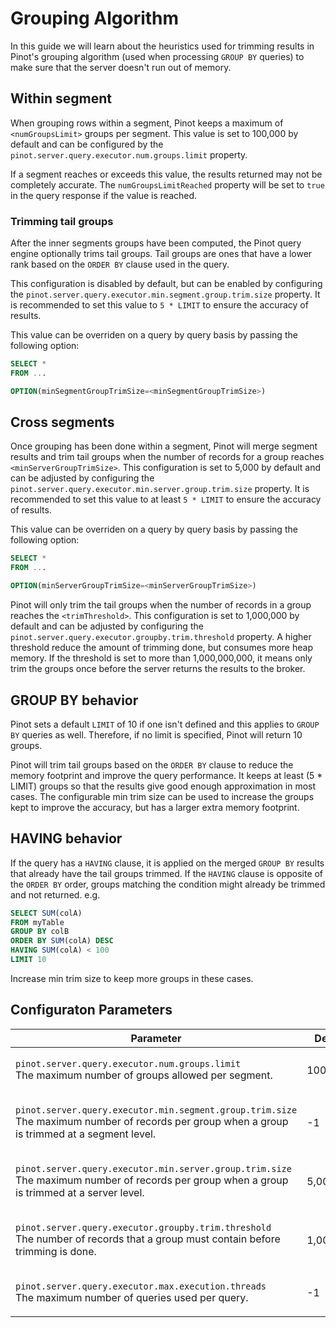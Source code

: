 # Grouping Algorithm

In this guide we will learn about the heuristics used for trimming results in Pinot's grouping algorithm (used when processing `GROUP BY` queries) to make sure that the server doesn't run out of memory.

## Within segment

When grouping rows within a segment, Pinot keeps a maximum of `<numGroupsLimit>` groups per segment. This value is set to 100,000 by default and can be configured by the `pinot.server.query.executor.num.groups.limit` property.

If a segment reaches or exceeds this value, the results returned may not be completely accurate. The `numGroupsLimitReached` property will be set to `true` in the query response if the value is reached.

### Trimming tail groups

After the inner segments groups have been computed, the Pinot query engine optionally trims tail groups. Tail groups are ones that have a lower rank based on the `ORDER BY` clause used in the query.

This configuration is disabled by default, but can be enabled by configuring the `pinot.server.query.executor.min.segment.group.trim.size` property. It is recommended to set this value to `5 * LIMIT` to ensure the accuracy of results.

This value can be overriden on a query by query basis by passing the following option:

```sql
SELECT * 
FROM ...

OPTION(minSegmentGroupTrimSize=<minSegmentGroupTrimSize>)
```

## Cross segments

Once grouping has been done within a segment, Pinot will merge segment results and trim tail groups when the number of records for a group reaches `<minServerGroupTrimSize>`. This configuration is set to 5,000 by default and can be adjusted by configuring the `pinot.server.query.executor.min.server.group.trim.size` property. It is recommended to set this value to at least `5 * LIMIT` to ensure the accuracy of results.

This value can be overriden on a query by query basis by passing the following option:

```sql
SELECT * 
FROM ...

OPTION(minServerGroupTrimSize=<minServerGroupTrimSize>)
```

Pinot will only trim the tail groups when the number of records in a group reaches the `<trimThreshold>`. This configuration is set to 1,000,000 by default and can be adjusted by configuring the `pinot.server.query.executor.groupby.trim.threshold` property. A higher threshold reduce the amount of trimming done, but consumes more heap memory. If the threshold is set to more than 1,000,000,000, it means only trim the groups once before the server returns the results to the broker.

## GROUP BY behavior

Pinot sets a default `LIMIT` of 10 if one isn't defined and this applies to `GROUP BY` queries as well. Therefore, if no limit is specified, Pinot will return 10 groups.

Pinot will trim tail groups based on the `ORDER BY` clause to reduce the memory footprint and improve the query performance. It keeps at least (5 \* LIMIT) groups so that the results give good enough approximation in most cases. The configurable min trim size can be used to increase the groups kept to improve the accuracy, but has a larger extra memory footprint.

## HAVING behavior

If the query has a `HAVING` clause, it is applied on the merged `GROUP BY` results that already have the tail groups trimmed. If the `HAVING` clause is opposite of the `ORDER BY` order, groups matching the condition might already be trimmed and not returned. e.g.

```sql
SELECT SUM(colA) 
FROM myTable 
GROUP BY colB 
ORDER BY SUM(colA) DESC 
HAVING SUM(colA) < 100 
LIMIT 10
```

Increase min trim size to keep more groups in these cases. 

## Configuraton Parameters

| Parameter                                                                                                                                                                       | Default   | Query Override                                              | Description |
| ------------------------------------------------------------------------------------------------------------------------------------------------------------------------------- | --------- | ----------------------------------------------------------- | ----------- |
| <p><code>pinot.server.query.executor.num.groups.limit</code><br><code></code>The maximum number of groups allowed per segment.</p>                                              | 100,000   | N/A                                                         |             |
| <p><code>pinot.server.query.executor.min.segment.group.trim.size</code><br><code></code>The maximum number of records per group when a group is trimmed at a segment level.</p> | -1        | `OPTION(minSegmentGroupTrimSize=<minSegmentGroupTrimSize>)` |             |
| <p><code>pinot.server.query.executor.min.server.group.trim.size</code><br><code></code>The maximum number of records per group when a group is trimmed at a server level.</p>   | 5,000     | `OPTION(minServerGroupTrimSize=<minServerGroupTrimSize>)`   |             |
| <p><code>pinot.server.query.executor.groupby.trim.threshold</code><br><code></code>The number of records that a group must contain before trimming is done.</p>                 | 1,000,000 | N/A                                                         |             |
| <p><code>pinot.server.query.executor.max.execution.threads</code><br><code></code>The maximum number of queries used per query.</p>                                             | -1        | `OPTION(maxExecutionThreads=<maxExecutionThreads>)`         |             |
